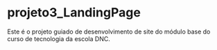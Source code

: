 # projeto3_LandingPage
Este é o projeto guiado de desenvolvimento de site do módulo base do curso de tecnologia da escola DNC.
